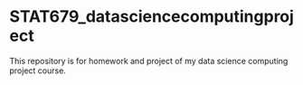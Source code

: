# STAT679_datasciencecomputingproject
This repository is for homework and project of my data science computing project course.
